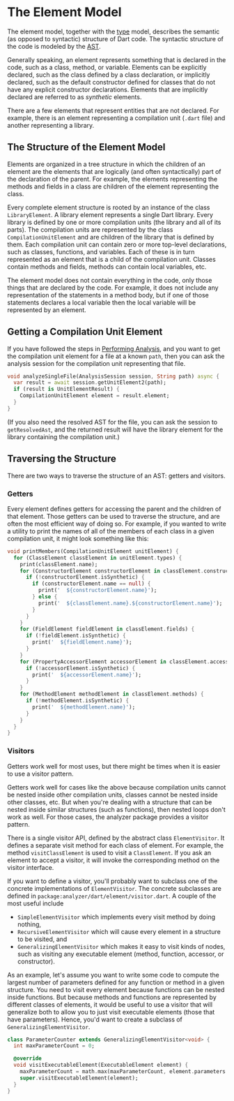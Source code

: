 # The Element Model

The element model, together with the [type][type] model, describes the semantic
(as opposed to syntactic) structure of Dart code. The syntactic structure of the
code is modeled by the [AST][ast].

Generally speaking, an element represents something that is declared in the
code, such as a class, method, or variable. Elements can be explicitly declared,
such as the class defined by a class declaration, or implicitly declared, such
as the default constructor defined for classes that do not have any explicit
constructor declarations. Elements that are implicitly declared are referred to
as _synthetic_ elements.

There are a few elements that represent entities that are not declared. For
example, there is an element representing a compilation unit (`.dart` file) and
another representing a library.

## The Structure of the Element Model

Elements are organized in a tree structure in which the children of an element
are the elements that are logically (and often syntactically) part of the
declaration of the parent. For example, the elements representing the methods
and fields in a class are children of the element representing the class.

Every complete element structure is rooted by an instance of the class
`LibraryElement`. A library element represents a single Dart library. Every
library is defined by one or more compilation units (the library and all of its
parts). The compilation units are represented by the class
`CompilationUnitElement` and are children of the library that is defined by
them. Each compilation unit can contain zero or more top-level declarations,
such as classes, functions, and variables. Each of these is in turn
represented as an element that is a child of the compilation unit. Classes
contain methods and fields, methods can contain local variables, etc.

The element model does not contain everything in the code, only those things
that are declared by the code. For example, it does not include any
representation of the statements in a method body, but if one of those
statements declares a local variable then the local variable will be represented
by an element.

## Getting a Compilation Unit Element

If you have followed the steps in [Performing Analysis][analysis], and you want
to get the compilation unit element for a file at a known `path`, then you can
ask the analysis session for the compilation unit representing that file.

```dart
void analyzeSingleFile(AnalysisSession session, String path) async {
  var result = await session.getUnitElement2(path);
  if (result is UnitElementResult) {
    CompilationUnitElement element = result.element;
  }
}
```

(If you also need the resolved AST for the file, you can ask the session to
`getResolvedAst`, and the returned result will have the library element for the
library containing the compilation unit.)

## Traversing the Structure

There are two ways to traverse the structure of an AST: getters and visitors.

### Getters

Every element defines getters for accessing the parent and the children of that
element. Those getters can be used to traverse the structure, and are often the
most efficient way of doing so. For example, if you wanted to write a utility to
print the names of all of the members of each class in a given compilation unit,
it might look something like this:

```dart
void printMembers(CompilationUnitElement unitElement) {
  for (ClassElement classElement in unitElement.types) {
    print(classElement.name);
    for (ConstructorElement constructorElement in classElement.constructors) {
      if (!constructorElement.isSynthetic) {
        if (constructorElement.name == null) {
          print('  ${constructorElement.name}');
        } else {
          print('  ${classElement.name}.${constructorElement.name}');
        }
      }
    }
    for (FieldElement fieldElement in classElement.fields) {
      if (!fieldElement.isSynthetic) {
        print('  ${fieldElement.name}');
      }
    }
    for (PropertyAccessorElement accessorElement in classElement.accessors) {
      if (!accessorElement.isSynthetic) {
        print('  ${accessorElement.name}');
      }
    }
    for (MethodElement methodElement in classElement.methods) {
      if (!methodElement.isSynthetic) {
        print('  ${methodElement.name}');
      }
    }
  }
}
```

### Visitors

Getters work well for most uses, but there might be times when it is easier to
use a visitor pattern.

Getters work well for cases like the above because compilation units cannot be
nested inside other compilation units, classes cannot be nested inside other
classes, etc. But when you're dealing with a structure that can be nested inside
similar structures (such as functions), then nested loops don't work as well.
For those cases, the analyzer package provides a visitor pattern.

There is a single visitor API, defined by the abstract class `ElementVisitor`.
It defines a separate visit method for each class of element. For example, the
method `visitClassElement` is used to visit a `ClassElement`. If you ask an
element to accept a visitor, it will invoke the corresponding method on the
visitor interface.

If you want to define a visitor, you'll probably want to subclass one of the
concrete implementations of `ElementVisitor`. The concrete subclasses are
defined in `package:analyzer/dart/element/visitor.dart`. A couple of the most
useful include
- `SimpleElementVisitor` which implements every visit method by doing nothing,
- `RecursiveElementVisitor` which will cause every element in a structure to be
  visited, and
- `GeneralizingElementVisitor` which makes it easy to visit kinds of nodes, such
  as visiting any executable element (method, function, accessor, or
  constructor).

As an example, let's assume you want to write some code to compute the largest
number of parameters defined for any function or method in a given structure.
You need to visit every element because functions can be nested inside
functions. But because methods and functions are represented by different
classes of elements, it would be useful to use a visitor that will generalize
both to allow you to just visit executable elements (those that have
parameters). Hence, you'd want to create a subclass of
`GeneralizingElementVisitor`.

```dart
class ParameterCounter extends GeneralizingElementVisitor<void> {
  int maxParameterCount = 0;

  @override
  void visitExecutableElement(ExecutableElement element) {
    maxParameterCount = math.max(maxParameterCount, element.parameters.length);
    super.visitExecutableElement(element);
  }
}
```

[analysis]: analysis.md
[ast]: ast.md
[type]: type.md
